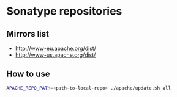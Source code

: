# Sonatype repositories

## Mirrors list

- http://www-eu.apache.org/dist/
- http://www-us.apache.org/dist/

## How to use

```sh
APACHE_REPO_PATH=<path-to-local-repo> ./apache/update.sh all
```
